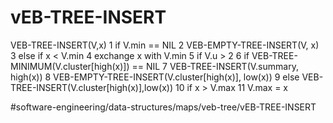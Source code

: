 # vEB-TREE-INSERT
VEB-TREE-INSERT(V,x)
1 if V.min == NIL 
2   VEB-EMPTY-TREE-INSERT(V, x)
3 else if x < V.min 
4   exchange x with V.min 
5   if V.u > 2 
6     if VEB-TREE-MINIMUM(V.cluster[high(x)]) == NIL 
7        VEB-TREE-INSERT(V.summary, high(x))
8        VEB-EMPTY-TREE-INSERT(V.cluster[high(x)], low(x))
9   else VEB-TREE-INSERT(V.cluster[high(x)],low(x))
10 if x > V.max 
11   V.max = x


#software-engineering/data-structures/maps/veb-tree/vEB-TREE-INSERT
